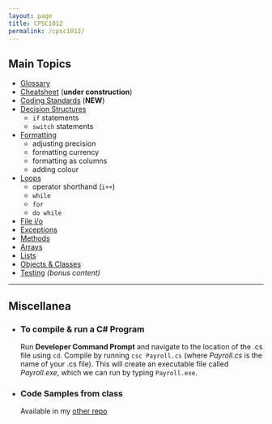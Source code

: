```yaml
---
layout: page
title: CPSC1012
permalink: /cpsc1012/
---
```


## Main Topics
- [Glossary](./glossary)
- [Cheatsheet](./cheatsheet) (****under construction****)
- [Coding Standards](./standards) (****NEW****)
- [Decision Structures](./decisionstructures)
  - `if` statements
  - `switch` statements
- [Formatting](./formatting)
  - adjusting precision
  - formatting currency
  - formatting as columns
  - adding colour
- [Loops](./loops)
  - operator shorthand (`i++`)
  - `while`
  - `for`
  - `do while`
- [File i/o](./fileIO) 
- [Exceptions](./exceptions)
- [Methods](./methods)
- [Arrays](./arrays)
- [Lists](./lists)
- [Objects & Classes](./objects)
- [Testing](./testing) *(bonus content)*

***

## Miscellanea

- ### To compile & run a C# Program

   Run **Developer Command Prompt** and navigate to the location of the .cs file using `cd`.
   Compile by running ```csc Payroll.cs``` (where _Payroll.cs_ is the name of your .cs file).
   This will create an executable file called _Payroll.exe_, which we can run by typing ```Payroll.exe```.

- ### Code Samples from class

   Available in my [other repo](https://github.com/dmarshNAIT/cpsc1012)




